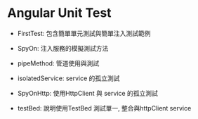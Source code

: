 # Angular Unit Test 

- FirstTest: 包含簡單單元測試與簡單注入測試範例

- SpyOn: 注入服務的模擬測試方法

- pipeMethod: 管道使用與測試

- isolatedService: service 的孤立測試

- SpyOnHttp: 使用HttpClient 與 service 的孤立測試

- testBed: 說明使用TestBed 測試單一, 整合與httpClient service